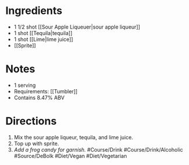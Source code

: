 # Ingredients
- 1 1/2 shot [[Sour Apple Liqueuer|sour apple liqueur]]
- 1 shot [[Tequila|tequila]]
- 1 shot [[Lime|lime juice]]
- [[Sprite]]
# Notes
- 1 serving
- Requirements: [[Tumbler]]
- Contains 8.47% ABV
# Directions
1. Mix the sour apple liqueur, tequila, and lime juice.
2. Top up with sprite.
3. *Add a frog candy for garnish.*
#Course/Drink #Course/Drink/Alcoholic #Source/DeBolk #Diet/Vegan #Diet/Vegetarian 
